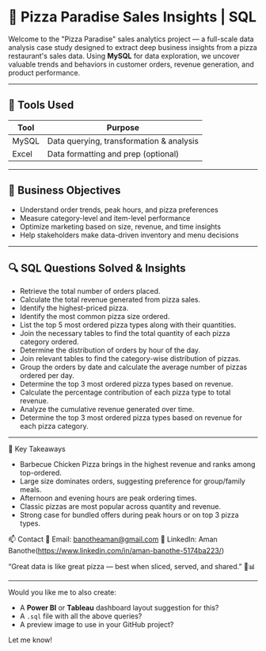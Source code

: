 # 🍕 Pizza Paradise Sales Insights | SQL 
Welcome to the "Pizza Paradise" sales analytics project — a full-scale data analysis case study designed to extract deep business insights from a pizza restaurant's sales data. Using **MySQL** for data exploration, we uncover valuable trends and behaviors in customer orders, revenue generation, and product performance.

---

## 🧰 Tools Used

| Tool       | Purpose                                      |
|------------|----------------------------------------------|
| MySQL      | Data querying, transformation & analysis     |
| Excel      | Data formatting and prep (optional)          |

---

## 🎯 Business Objectives

- Understand order trends, peak hours, and pizza preferences
- Measure category-level and item-level performance
- Optimize marketing based on size, revenue, and time insights
- Help stakeholders make data-driven inventory and menu decisions

---

## 🔍 SQL Questions Solved & Insights

- Retrieve the total number of orders placed.
- Calculate the total revenue generated from pizza sales.
- Identify the highest-priced pizza.
- Identify the most common pizza size ordered.
- List the top 5 most ordered pizza types along with their quantities.
- Join the necessary tables to find the total quantity of each pizza category ordered.
- Determine the distribution of orders by hour of the day.
- Join relevant tables to find the category-wise distribution of pizzas.
- Group the orders by date and calculate the average number of pizzas ordered per day.
- Determine the top 3 most ordered pizza types based on revenue.
- Calculate the percentage contribution of each pizza type to total revenue.
- Analyze the cumulative revenue generated over time.
- Determine the top 3 most ordered pizza types based on revenue for each pizza category.

---

📌 Key Takeaways
- Barbecue Chicken Pizza brings in the highest revenue and ranks among top-ordered.
- Large size dominates orders, suggesting preference for group/family meals.
- Afternoon and evening hours are peak ordering times.
- Classic pizzas are most popular across quantity and revenue.
- Strong case for bundled offers during peak hours or on top 3 pizza types.

📫 Contact
📧 Email: banotheaman@gmail.com
💼 LinkedIn: Aman Banothe(https://www.linkedin.com/in/aman-banothe-5174ba223/)

“Great data is like great pizza — best when sliced, served, and shared.” 🍕📊

---

Would you like me to also create:
- A **Power BI** or **Tableau** dashboard layout suggestion for this?
- A `.sql` file with all the above queries?
- A preview image to use in your GitHub project?

Let me know!
